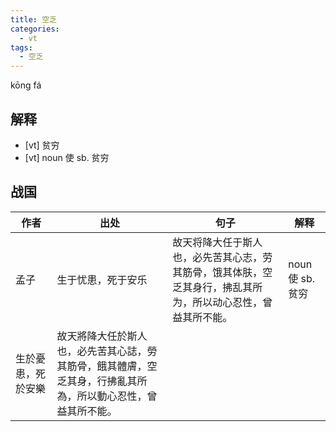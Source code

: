```yaml
---
title: 空乏
categories:
  - vt
tags:
  - 空乏
---
```


kōng fá
<!-- more -->

## 解释
* [vt] 贫穷
* [vt] noun 使 sb. 贫穷

## 战国

作者|出处|句子|解释
---|---|---|---
孟子|生于忧患，死于安乐|故天将降大任于斯人也，必先苦其心志，劳其筋骨，饿其体肤，空乏其身行，拂乱其所为，所以动心忍性，曾益其所不能。| noun 使 sb. 贫穷
 |生於憂患，死於安樂|故天將降大任於斯人也，必先苦其心誌，勞其筋骨，餓其體膚，空乏其身，行拂亂其所為，所以動心忍性，曾益其所不能。|

